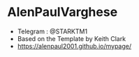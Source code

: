 # AlenPaulVarghese

- Telegram : @STARKTM1
- Based on the Template by Keith Clark
- https://alenpaul2001.github.io/mypage/
